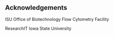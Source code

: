 ## Acknowledgements

ISU Office of Biotechnology Flow Cytometry Facility 

ResearchIT Iowa State University 
